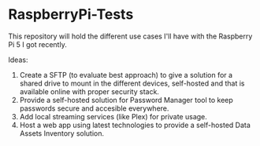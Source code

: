 # RaspberryPi-Tests
This repository will hold the different use cases I'll have with the Raspberry Pi 5 I got recently.

Ideas:
1. Create a SFTP (to evaluate best approach) to give a solution for a shared drive to mount in the different devices, self-hosted and that is available online with proper security stack.
2. Provide a self-hosted solution for Password Manager tool to keep passwords secure and accesible everywhere.
3. Add local streaming services (like Plex) for private usage.
4. Host a web app using latest technologies to provide a self-hosted Data Assets Inventory solution.
